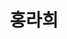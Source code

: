 ---
layout: hubs
key: Q12625359
title: 홍라희
name: 홍라희
image: 
description: 기업인, 전 삼성미술관 리움 관장
score: 0.00024107338384219445
degree: 6
---